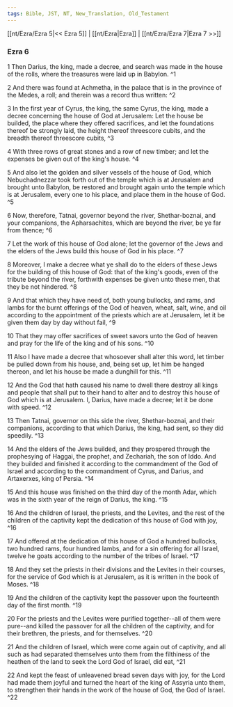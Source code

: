 ```yaml
---
tags: Bible, JST, NT, New_Translation, Old_Testament
---
```


[[nt/Ezra/Ezra 5|<< Ezra 5]] | [[nt/Ezra|Ezra]] | [[nt/Ezra/Ezra 7|Ezra 7 >>]]

### Ezra 6

1 Then Darius, the king, made a decree, and search was made in the house of the rolls, where the treasures were laid up in Babylon.  ^1

2 And there was found at Achmetha, in the palace that is in the province of the Medes, a roll; and therein was a record thus written:  ^2

3 In the first year of Cyrus, the king, the same Cyrus, the king, made a decree concerning the house of God at Jerusalem: Let the house be builded, the place where they offered sacrifices, and let the foundations thereof be strongly laid, the height thereof threescore cubits, and the breadth thereof threescore cubits,  ^3

4 With three rows of great stones and a row of new timber; and let the expenses be given out of the king\'s house.  ^4

5 And also let the golden and silver vessels of the house of God, which Nebuchadnezzar took forth out of the temple which is at Jerusalem and brought unto Babylon, be restored and brought again unto the temple which is at Jerusalem, every one to his place, and place them in the house of God.  ^5

6 Now, therefore, Tatnai, governor beyond the river, Shethar-boznai, and your companions, the Apharsachites, which are beyond the river, be ye far from thence;  ^6

7 Let the work of this house of God alone; let the governor of the Jews and the elders of the Jews build this house of God in his place.  ^7

8 Moreover, I make a decree what ye shall do to the elders of these Jews for the building of this house of God: that of the king\'s goods, even of the tribute beyond the river, forthwith expenses be given unto these men, that they be not hindered.  ^8

9 And that which they have need of, both young bullocks, and rams, and lambs for the burnt offerings of the God of heaven, wheat, salt, wine, and oil according to the appointment of the priests which are at Jerusalem, let it be given them day by day without fail,  ^9

10 That they may offer sacrifices of sweet savors unto the God of heaven and pray for the life of the king and of his sons.  ^10

11 Also I have made a decree that whosoever shall alter this word, let timber be pulled down from his house, and, being set up, let him be hanged thereon, and let his house be made a dunghill for this.  ^11

12 And the God that hath caused his name to dwell there destroy all kings and people that shall put to their hand to alter and to destroy this house of God which is at Jerusalem. I, Darius, have made a decree; let it be done with speed.  ^12

13 Then Tatnai, governor on this side the river, Shethar-boznai, and their companions, according to that which Darius, the king, had sent, so they did speedily.  ^13

14 And the elders of the Jews builded, and they prospered through the prophesying of Haggai, the prophet, and Zechariah, the son of Iddo. And they builded and finished it according to the commandment of the God of Israel and according to the commandment of Cyrus, and Darius, and Artaxerxes, king of Persia.  ^14

15 And this house was finished on the third day of the month Adar, which was in the sixth year of the reign of Darius, the king.  ^15

16 And the children of Israel, the priests, and the Levites, and the rest of the children of the captivity kept the dedication of this house of God with joy,  ^16

17 And offered at the dedication of this house of God a hundred bullocks, two hundred rams, four hundred lambs, and for a sin offering for all Israel, twelve he goats according to the number of the tribes of Israel.  ^17

18 And they set the priests in their divisions and the Levites in their courses, for the service of God which is at Jerusalem, as it is written in the book of Moses.  ^18

19 And the children of the captivity kept the passover upon the fourteenth day of the first month.  ^19

20 For the priests and the Levites were purified together\--all of them were pure\--and killed the passover for all the children of the captivity, and for their brethren, the priests, and for themselves.  ^20

21 And the children of Israel, which were come again out of captivity, and all such as had separated themselves unto them from the filthiness of the heathen of the land to seek the Lord God of Israel, did eat,  ^21

22 And kept the feast of unleavened bread seven days with joy, for the Lord had made them joyful and turned the heart of the king of Assyria unto them, to strengthen their hands in the work of the house of God, the God of Israel.  ^22

 
